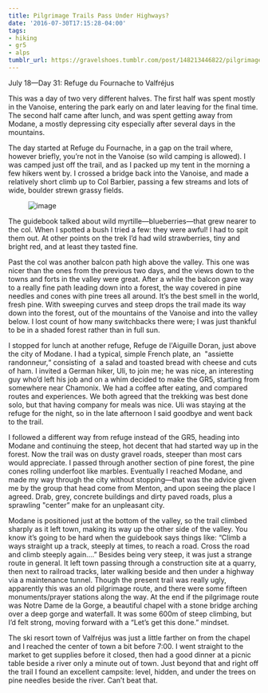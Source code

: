 ```yaml
---
title: Pilgrimage Trails Pass Under Highways?
date: '2016-07-30T17:15:28-04:00'
tags:
- hiking
- gr5
- alps
tumblr_url: https://gravelshoes.tumblr.com/post/148213446822/pilgrimage-trails-pass-under-highways
---
```

July 18—Day 31: Refuge du Fournache to Valfréjus

This was a day of two very different halves. The first half was spent mostly in the Vanoise, entering the park early on and later leaving for the final time. The second half came after lunch, and was spent getting away from Modane, a mostly depressing city especially after several days in the mountains.

The day started at Refuge du Fournache, in a gap on the trail where, however briefly, you’re not in the Vanoise (so wild camping is allowed). I was camped just off the trail, and as I packed up my tent in the morning a few hikers went by. I crossed a bridge back into the Vanoise, and made a relatively short climb up to Col Barbier, passing a few streams and lots of wide, boulder strewn grassy fields.

<figure data-orig-width="6378" data-orig-height="2346" class="tmblr-full"><img src="https://66.media.tumblr.com/188a7b3b9a3869b952880c17444cfa40/tumblr_inline_oapwtjJdL41uncvcw_540.jpg" alt="image" data-orig-width="6378" data-orig-height="2346"></figure>

The guidebook talked about wild myrtille—blueberries—that grew nearer to the col. When I spotted a bush I tried a few: they were awful! I had to spit them out. At other points on the trek I’d had wild strawberries, tiny and bright red, and at least they tasted fine.

Past the col was another balcon path high above the valley. This one was nicer than the ones from the previous two days, and the views down to the towns and forts in the valley were great. After a while the balcon gave way to a really fine path leading down into a forest, the way covered in pine needles and cones with pine trees all around. It’s the best smell in the world, fresh pine. With sweeping curves and steep drops the trail made its way down into the forest, out of the mountains of the Vanoise and into the valley below. I lost count of how many switchbacks there were; I was just thankful to be in a shaded forest rather than in full sun.

I stopped for lunch at another refuge, Refuge de l'Aiguille Doran, just above the city of Modane. I had a typical, simple French plate, an &nbsp;"assiette randonneur,“ consisting of &nbsp;a salad and toasted bread with cheese and cuts of ham. I invited a German hiker, Uli, to join me; he was nice, an interesting guy who’d left his job and on a whim decided to make the GR5, starting from somewhere near Chamonix. We had a coffee after eating, and compared routes and experiences. We both agreed that the trekking was best done solo, but that having company for meals was nice. Uli was staying at the refuge for the night, so in the late afternoon I said goodbye and went back to the trail.

I followed a different way from refuge instead of the GR5, heading into Modane and continuing the steep, hot decent that had started way up in the forest. Now the trail was on dusty gravel roads, steeper than most cars would appreciate. I passed through another section of pine forest, the pine cones rolling underfoot like marbles. Eventually I reached Modane, and made my way through the city without stopping—that was the advice given me by the group that head come from Menton, and upon seeing the place I agreed. Drab, grey, concrete buildings and dirty paved roads, plus a sprawling "center” make for an unpleasant city.

Modane is positioned just at the bottom of the valley, so the trail climbed sharply as it left town, making its way up the other side of the valley. You know it’s going to be hard when the guidebook says things like: “Climb a ways straight up a track, steeply at times, to reach a road. Cross the road and climb steeply again….” Besides being very steep, it was just a strange route in general. It left town passing through a construction site at a quarry, then next to railroad tracks, later walking beside and then under a highway via a maintenance tunnel. Though the present trail was really ugly, apparently this was an old pilgrimage route, and there were some fifteen monuments/prayer stations along the way. At the end if the pilgrimage route was Notre Dame de la Gorge, a beautiful chapel with a stone bridge arching over a deep gorge and waterfall. It was some 600m of steep climbing, but I’d felt strong, moving forward with a “Let’s get this done.” mindset.

The ski resort town of Valfréjus was just a little farther on from the chapel and I reached the center of town a bit before 7:00. I went straight to the market to get supplies before it closed, then had a good dinner at a picnic table beside a river only a minute out of town. Just beyond that and right off the trail I found an excellent campsite: level, hidden, and under the trees on pine needles beside the river. Can’t beat that.

